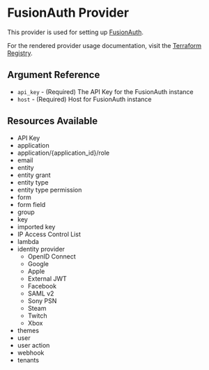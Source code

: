 # FusionAuth Provider

This provider is used for setting up [FusionAuth](https://fusionauth.io).

For the rendered provider usage documentation, visit the [Terraform Registry](https://registry.terraform.io/providers/gpsinsight/fusionauth/latest/docs).

## Argument Reference

* `api_key` - (Required) The API Key for the FusionAuth instance
* `host` - (Required) Host for FusionAuth instance

## Resources Available

* API Key
* application
* application/{application_id}/role
* email
* entity
* entity grant
* entity type
* entity type permission
* form
* form field
* group
* key
* imported key
* IP Access Control List
* lambda
* identity provider
    - OpenID Connect
    - Google
    - Apple
    - External JWT
    - Facebook
    - SAML v2
    - Sony PSN
    - Steam
    - Twitch
    - Xbox
* themes
* user
* user action
* webhook
* tenants

